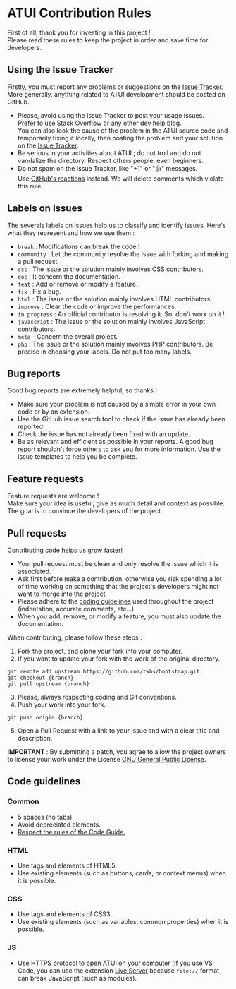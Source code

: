 # ATUI Contribution Rules

First of all, thank you for investing in this project !  
Please read these rules to keep the project in order and save time for developers.

## Using the Issue Tracker

Firstly, you must report any problems or suggestions on the [Issue Tracker](https://github.com/alcapitan/atui/issues).  
More generally, anything related to ATUI development should be posted on GitHub.

-   Please, avoid using the Issue Tracker to post your usage issues.  
    Prefer to use Stack Overflow or any other dev help blog.  
    You can also look the cause of the problem in the ATUI source code and temporarily fixing it locally, then posting the problem and your solution on the [Issue Tracker](https://github.com/alcapitan/atui/issues).
-   Be serious in your activities about ATUI ; do not troll and do not vandalize the directory. Respect others people, even beginners.
-   Do not spam on the Issue Tracker, like "+1" or ":thumbsup:" messages.  
    Use [GitHub's reactions](https://blog.github.com/2016-03-10-add-reactions-to-pull-requests-issues-and-comments/) instead. We will delete comments which violate this rule.

## Labels on Issues

The severals labels on Issues help us to classify and identify issues. Here's what they represent and how we use them :

-   `break` : Modifications can break the code !
-   `community` : Let the community resolve the issue with forking and making a pull request.
-   `css` : The issue or the solution mainly involves CSS contributors.
-   `doc` : It concern the documentation.
-   `feat` : Add or remove or modify a feature.
-   `fix` : Fix a bug.
-   `html` : The issue or the solution mainly involves HTML contributors.
-   `improve` : Clear the code or improve the performances.
-   `in progress` : An official contributor is resolving it. So, don't work on it !
-   `javascript` : The issue or the solution mainly involves JavaScript contributors.
-   `meta` - Concern the overall project.
-   `php` : The issue or the solution mainly involves PHP contributors.
    Be precise in choosing your labels. Do not put too many labels.

## Bug reports

Good bug reports are extremely helpful, so thanks !

-   Make sure your problem is not caused by a simple error in your own code or by an extension.
-   Use the GitHub issue search tool to check if the issue has already been reported.
-   Check the issue has not already been fixed with an update.
-   Be as relevant and efficient as possible in your reports. A good bug report shouldn't force others to ask you for more information. Use the issue templates to help you be complete.

## Feature requests

Feature requests are welcome !  
Make sure your idea is useful, give as much detail and context as possible.  
The goal is to convince the developers of the project.

## Pull requests

Contributing code helps us grow faster!

-   Your pull request must be clean and only resolve the issue which it is associated.
-   Ask first before make a contribution, otherwise you risk spending a lot of time working on something that the project's developers might not want to merge into the project.
-   Please adhere to the [coding guidelines](#code-guidelines) used throughout the project (indentation, accurate comments, etc...).
-   When you add, remove, or modify a feature, you must also update the documentation.

When contributing, please follow these steps :

1. Fork the project, and clone your fork into your computer.
2. If you want to update your fork with the work of the original directory.

```
git remote add upstream https://github.com/twbs/bootstrap.git
git checkout {branch}
git pull upstream {branch}
```

3. Please, always respecting coding and Git conventions.
4. Push your work into your fork.

```
git push origin {branch}
```

5. Open a Pull Request with a link to your issue and with a clear title and description.

**IMPORTANT** : By submitting a patch, you agree to allow the project owners to license your work under the License [GNU General Public License](https://github.com/alcapitan/atui/blob/beta/LICENSE.md).

## Code guidelines

### Common

-   5 spaces (no tabs).
-   Avoid depreciated elements.
-   [Respect the rules of the Code Guide. ](https://codeguide.co/)

### HTML

-   Use tags and elements of HTML5.
-   Use existing elements (such as buttons, cards, or context menus) when it is possible.

### CSS

-   Use tags and elements of CSS3.
-   Use existing elements (such as variables, common properties) when it is possible.

### JS

-   Use HTTPS protocol to open ATUI on your computer (if you use VS Code, you can use the extension [Live Server](https://marketplace.visualstudio.com/items?itemName=ritwickdey.LiveServer) because `file://` format can break JavaScript (such as modules).

